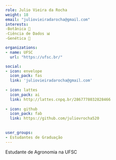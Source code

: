 ```yaml
---
role: Julio Vieira da Rocha
weight: 18
email: "juliovieiradarocha@gmail.com"
interests:
-Botânica 🍂
-Ciência de Dados 📊
-Genética 🧬

organizations:
- name: UFSC
  url: "https://ufsc.br/"

social:
- icon: envelope
  icon_pack: fas
  link: 'juliovieiradarocha@gmail.com'
  
- icon: lattes
  icon_pack: ai
  link: http://lattes.cnpq.br/2867778032828466
  
- icon: github
  icon_pack: fab
  link: https://github.com/juliovrocha520
  
  
user_groups:
- Estudantes de Graduação
---
```


Estudante de Agronomia na UFSC
